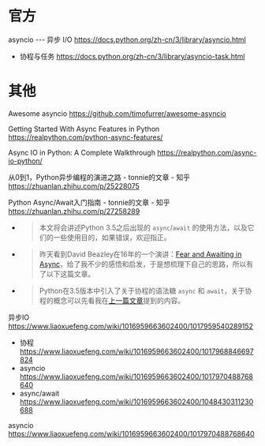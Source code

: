 
# 官方

asyncio --- 异步 I/O https://docs.python.org/zh-cn/3/library/asyncio.html
- 协程与任务 https://docs.python.org/zh-cn/3/library/asyncio-task.html

# 其他

Awesome asyncio https://github.com/timofurrer/awesome-asyncio

Getting Started With Async Features in Python https://realpython.com/python-async-features/

Async IO in Python: A Complete Walkthrough https://realpython.com/async-io-python/

从0到1，Python异步编程的演进之路 - tonnie的文章 - 知乎 https://zhuanlan.zhihu.com/p/25228075

Python Async/Await入门指南 - tonnie的文章 - 知乎 https://zhuanlan.zhihu.com/p/27258289
- > 本文将会讲述Python 3.5之后出现的 `async`/`await` 的使用方法，以及它们的一些使用目的，如果错误，欢迎指正。
- > 昨天看到David Beazley在16年的一个演讲：[Fear and Awaiting in Async](https://www.youtube.com/watch?v=E-1Y4kSsAFc)，给了我不少的感悟和启发，于是想梳理下自己的思路，所以有了以下这篇文章。
- > Python在3.5版本中引入了关于协程的语法糖 `async` 和 `await`，关于协程的概念可以先看我在[上一篇文章](https://zhuanlan.zhihu.com/p/25228075)提到的内容。

异步IO https://www.liaoxuefeng.com/wiki/1016959663602400/1017959540289152
- 协程 https://www.liaoxuefeng.com/wiki/1016959663602400/1017968846697824
- asyncio https://www.liaoxuefeng.com/wiki/1016959663602400/1017970488768640
- async/await https://www.liaoxuefeng.com/wiki/1016959663602400/1048430311230688

asyncio https://www.liaoxuefeng.com/wiki/1016959663602400/1017970488768640
